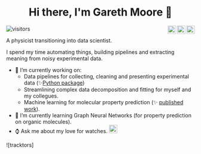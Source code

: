 <div align='center'><h1> Hi there, I'm Gareth Moore 👋</h1></div>

![visitors](https://visitor-badge.glitch.me/badge?page_id=https://github.com/GarethJMoore)
<a href="https://www.linkedin.com/in/garethjohnmoore" target="_blank" rel="nofollow"><img align="right" alt="Gareth's Linkdein" width="22px" src="https://img.icons8.com/color/48/000000/linkedin-2--v2.png" /></a><a href="https://www.instagram.com/watch_moore" target="_blank" rel="nofollow"><img align="right" alt="Gareth's Insta" width="22px" src="https://img.icons8.com/color/48/000000/instagram-new--v2.png" /></a><a href="mailto:garethjohnmoore01@gmail.com" target="_blank" rel="nofollow"><img align="right" alt="Gareth's Linkdein" width="22px" src="https://img.icons8.com/color/38/gmail-new.png" /></a>

A physicist transitioning into data scientist.

I spend my time automating things, building pipelines and extracting meaning from noisy experimental data. 

- 🔭 I’m currently working on:
  - Data pipelines for collecting, cleaning and presenting experimental data (✨[Python package](https://garethjmoore.github.io/Femtomat_Package/))
  - Streamlining complex data decomposition and fitting for myself and my collegues. 
  - Machine learning for molecular property prediction (✨ [published work](https://onlinelibrary.wiley.com/doi/full/10.1002/adts.202100511)).
- 🌱 I’m currently learning Graph Neural Networks (for property prediction on organic molecules).
- ⌚ Ask me about my love for watches. <a href="https://www.instagram.com/watch_moore" target="_blank" rel="nofollow"><img align="" alt="Gareth's Insta" width="22px" src="https://img.icons8.com/color/48/000000/instagram-new--v2.png" /></a>


![tracktors]
